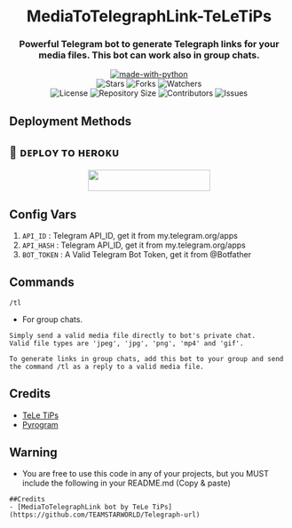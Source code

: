 <h1 align= center>MediaToTelegraphLink-TeLeTiPs</h1>
<h3 align = center>Powerful Telegram bot to generate Telegraph links for your media files. This bot can work also in group chats.</h3>
<p align="center">
<a href="https://python.org"><img src="http://forthebadge.com/images/badges/made-with-python.svg" alt="made-with-python"></a>
<br>
    <img src="https://img.shields.io/github/stars/TEAMSTARWORLD/Telegraph-url?style=for-the-badge&color=yellow" alt="Stars">
    <img src="https://img.shields.io/github/forks/TEAMSTARWORLD/Telegraph-url?style=for-the-badge&color=green" alt="Forks">
    <img src="https://img.shields.io/github/watchers/TEAMSTARWORLD/Telegraph-url?style=for-the-badge&color=yellow" alt="Watchers"> <br>
    <img src="https://img.shields.io/github/license/TEAMSTARWORLD/Telegraph-url?style=for-the-badge&color=green" alt="License">
    <img src="https://img.shields.io/github/repo-size/TEAMSTARWORLD/Telegraph-url?style=for-the-badge&color=yellow" alt="Repository Size">
    <img src="https://img.shields.io/github/contributors/TEAMSTARWORLD/Telegraph-url?style=for-the-badge&color=green" alt="Contributors">
    <img src="https://img.shields.io/github/issues/TEAMSTARWORLD/Telegraph-url?style=for-the-badge&color=yellow" alt="Issues">
</p>  

## Deployment Methods

## 🚀 ᴅᴇᴘʟᴏʏ ᴛᴏ ʜᴇʀᴏᴋᴜ

<p align="center"><a href="https://heroku.com/deploy?template=https://github.com/TEAMSTARWORLD/Telegraph-url"> <img src="https://img.shields.io/badge/Deploy%20To%20Heroku-blue?style=for-the-badge&logo=heroku" width="220" height="38.45"/></a></p>

## Config Vars
1. `API_ID` : Telegram API_ID, get it from my.telegram.org/apps
2. `API_HASH` : Telegram API_ID, get it from my.telegram.org/apps
3. `BOT_TOKEN` : A Valid Telegram Bot Token, get it from @Botfather

## Commands

  `/tl`

- For group chats.
```
Simply send a valid media file directly to bot's private chat.
Valid file types are 'jpeg', 'jpg', 'png', 'mp4' and 'gif'.

To generate links in group chats, add this bot to your group and send the command /tl as a reply to a valid media file.
```
## Credits
- [TeLe TiPs](https://github.com/TEAMSTARWORLD)
- [Pyrogram](https://github.com/pyrogram/pyrogram)

## Warning

- You are free to use this code in any of your projects, but you MUST include the following in your README.md (Copy & paste)
```
##Credits
- [MediaToTelegraphLink bot by TeLe TiPs] (https://github.com/TEAMSTARWORLD/Telegraph-url)
```
